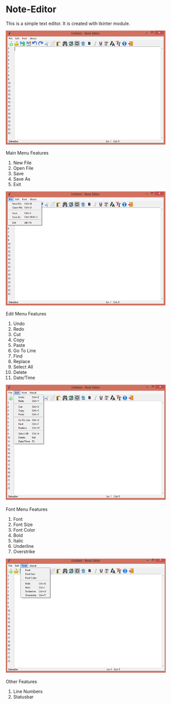 # Note-Editor
This is a simple text editor. It is created with tkinter module. 

![](https://github.com/karan-chaudhari/Note-Editor/blob/master/screenshots/Screenshot%20(1).png)

Main Menu Features
1. New File
2. Open File
3. Save
4. Save As
5. Exit

![](https://github.com/karan-chaudhari/Note-Editor/blob/master/screenshots/Screenshot%20(2).png)

Edit Menu Features
1. Undo
2. Redo
3. Cut
4. Copy
5. Paste
6. Go To Line
7. Find
8. Replace
9. Select All
10. Delete
11. Date/Time

![](https://github.com/karan-chaudhari/Note-Editor/blob/master/screenshots/Screenshot%20(3).png)

Font Menu Features
1. Font
2. Font Size
3. Font Color
4. Bold
5. Italic
6. Underline
7. Overstrike

![](https://github.com/karan-chaudhari/Note-Editor/blob/master/screenshots/Screenshot%20(4).png)

Other Features
1. Line Numbers
2. Statusbar
